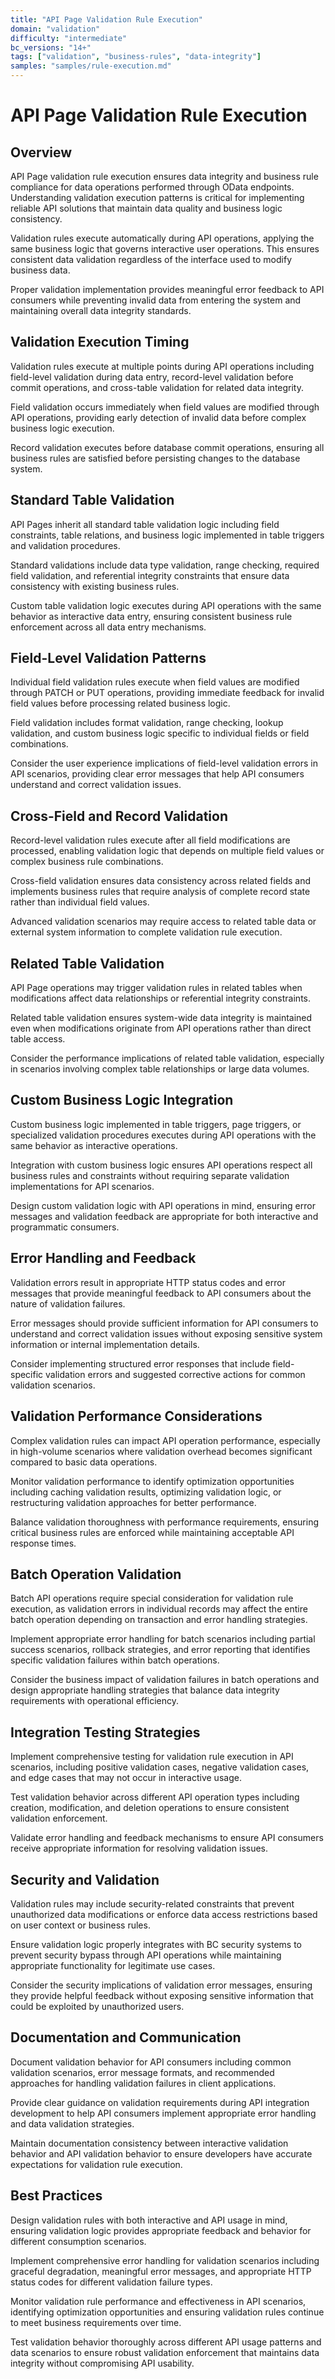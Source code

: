 ```yaml
---
title: "API Page Validation Rule Execution"
domain: "validation"
difficulty: "intermediate"
bc_versions: "14+"
tags: ["validation", "business-rules", "data-integrity"]
samples: "samples/rule-execution.md"
---
```


# API Page Validation Rule Execution

## Overview

API Page validation rule execution ensures data integrity and business rule compliance for data operations performed through OData endpoints. Understanding validation execution patterns is critical for implementing reliable API solutions that maintain data quality and business logic consistency.

Validation rules execute automatically during API operations, applying the same business logic that governs interactive user operations. This ensures consistent data validation regardless of the interface used to modify business data.

Proper validation implementation provides meaningful error feedback to API consumers while preventing invalid data from entering the system and maintaining overall data integrity standards.

## Validation Execution Timing

Validation rules execute at multiple points during API operations including field-level validation during data entry, record-level validation before commit operations, and cross-table validation for related data integrity.

Field validation occurs immediately when field values are modified through API operations, providing early detection of invalid data before complex business logic execution.

Record validation executes before database commit operations, ensuring all business rules are satisfied before persisting changes to the database system.

## Standard Table Validation

API Pages inherit all standard table validation logic including field constraints, table relations, and business logic implemented in table triggers and validation procedures.

Standard validations include data type validation, range checking, required field validation, and referential integrity constraints that ensure data consistency with existing business rules.

Custom table validation logic executes during API operations with the same behavior as interactive data entry, ensuring consistent business rule enforcement across all data entry mechanisms.

## Field-Level Validation Patterns

Individual field validation rules execute when field values are modified through PATCH or PUT operations, providing immediate feedback for invalid field values before processing related business logic.

Field validation includes format validation, range checking, lookup validation, and custom business logic specific to individual fields or field combinations.

Consider the user experience implications of field-level validation errors in API scenarios, providing clear error messages that help API consumers understand and correct validation issues.

## Cross-Field and Record Validation

Record-level validation rules execute after all field modifications are processed, enabling validation logic that depends on multiple field values or complex business rule combinations.

Cross-field validation ensures data consistency across related fields and implements business rules that require analysis of complete record state rather than individual field values.

Advanced validation scenarios may require access to related table data or external system information to complete validation rule execution.

## Related Table Validation

API Page operations may trigger validation rules in related tables when modifications affect data relationships or referential integrity constraints.

Related table validation ensures system-wide data integrity is maintained even when modifications originate from API operations rather than direct table access.

Consider the performance implications of related table validation, especially in scenarios involving complex table relationships or large data volumes.

## Custom Business Logic Integration

Custom business logic implemented in table triggers, page triggers, or specialized validation procedures executes during API operations with the same behavior as interactive operations.

Integration with custom business logic ensures API operations respect all business rules and constraints without requiring separate validation implementations for API scenarios.

Design custom validation logic with API operations in mind, ensuring error messages and validation feedback are appropriate for both interactive and programmatic consumers.

## Error Handling and Feedback

Validation errors result in appropriate HTTP status codes and error messages that provide meaningful feedback to API consumers about the nature of validation failures.

Error messages should provide sufficient information for API consumers to understand and correct validation issues without exposing sensitive system information or internal implementation details.

Consider implementing structured error responses that include field-specific validation errors and suggested corrective actions for common validation scenarios.

## Validation Performance Considerations

Complex validation rules can impact API operation performance, especially in high-volume scenarios where validation overhead becomes significant compared to basic data operations.

Monitor validation performance to identify optimization opportunities including caching validation results, optimizing validation logic, or restructuring validation approaches for better performance.

Balance validation thoroughness with performance requirements, ensuring critical business rules are enforced while maintaining acceptable API response times.

## Batch Operation Validation

Batch API operations require special consideration for validation rule execution, as validation errors in individual records may affect the entire batch operation depending on transaction and error handling strategies.

Implement appropriate error handling for batch scenarios including partial success scenarios, rollback strategies, and error reporting that identifies specific validation failures within batch operations.

Consider the business impact of validation failures in batch operations and design appropriate handling strategies that balance data integrity requirements with operational efficiency.

## Integration Testing Strategies

Implement comprehensive testing for validation rule execution in API scenarios, including positive validation cases, negative validation cases, and edge cases that may not occur in interactive usage.

Test validation behavior across different API operation types including creation, modification, and deletion operations to ensure consistent validation enforcement.

Validate error handling and feedback mechanisms to ensure API consumers receive appropriate information for resolving validation issues.

## Security and Validation

Validation rules may include security-related constraints that prevent unauthorized data modifications or enforce data access restrictions based on user context or business rules.

Ensure validation logic properly integrates with BC security systems to prevent security bypass through API operations while maintaining appropriate functionality for legitimate use cases.

Consider the security implications of validation error messages, ensuring they provide helpful feedback without exposing sensitive information that could be exploited by unauthorized users.

## Documentation and Communication

Document validation behavior for API consumers including common validation scenarios, error message formats, and recommended approaches for handling validation failures in client applications.

Provide clear guidance on validation requirements during API integration development to help API consumers implement appropriate error handling and data validation strategies.

Maintain documentation consistency between interactive validation behavior and API validation behavior to ensure developers have accurate expectations for validation rule execution.

## Best Practices

Design validation rules with both interactive and API usage in mind, ensuring validation logic provides appropriate feedback and behavior for different consumption scenarios.

Implement comprehensive error handling for validation scenarios including graceful degradation, meaningful error messages, and appropriate HTTP status codes for different validation failure types.

Monitor validation rule performance and effectiveness in API scenarios, identifying optimization opportunities and ensuring validation rules continue to meet business requirements over time.

Test validation behavior thoroughly across different API usage patterns and data scenarios to ensure robust validation enforcement that maintains data integrity without compromising API usability.